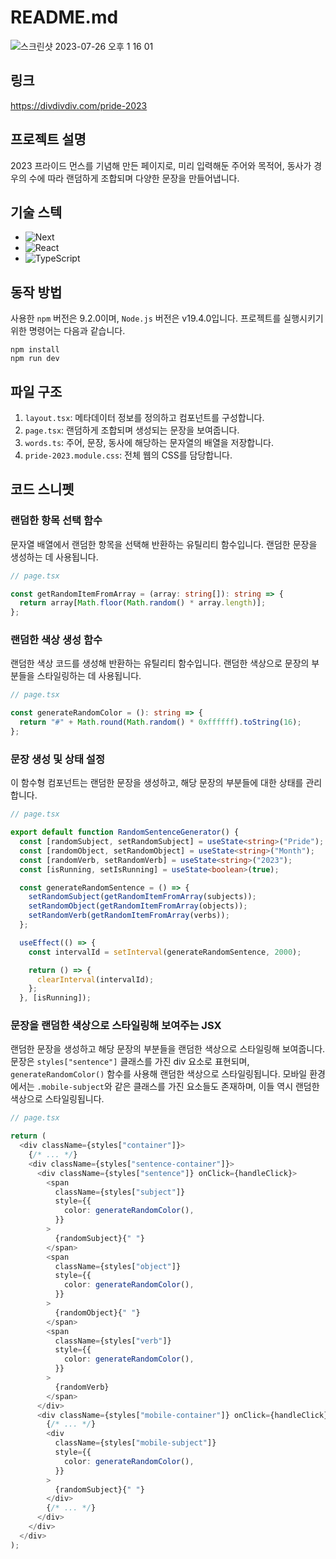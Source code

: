 # README.md

![스크린샷 2023-07-26 오후 1 16 01](https://github.com/minumsa/divdivdiv/assets/83910706/fdf17f32-f82c-4023-bf2b-903ca4cdc362)

## 링크

https://divdivdiv.com/pride-2023

## 프로젝트 설명

2023 프라이드 먼스를 기념해 만든 페이지로, 미리 입력해둔 주어와 목적어, 동사가 경우의 수에 따라 랜덤하게 조합되며 다양한 문장을 만들어냅니다.

## 기술 스텍

- ![Next][Next.js]
- ![React][React.js]
- ![TypeScript][TypeScript]

## 동작 방법

사용한 `npm` 버전은 9.2.0이며, `Node.js` 버전은 v19.4.0입니다. 프로젝트를 실행시키기 위한 명령어는 다음과 같습니다.

```shell
npm install
npm run dev
```

## 파일 구조

1. `layout.tsx`: 메타데이터 정보를 정의하고 컴포넌트를 구성합니다.
2. `page.tsx`: 랜덤하게 조합되며 생성되는 문장을 보여줍니다.
3. `words.ts`: 주어, 문장, 동사에 해당하는 문자열의 배열을 저장합니다.
4. `pride-2023.module.css`: 전체 웹의 CSS를 담당합니다.

## 코드 스니펫

### 랜덤한 항목 선택 함수

문자열 배열에서 랜덤한 항목을 선택해 반환하는 유틸리티 함수입니다. 랜덤한 문장을 생성하는 데 사용됩니다.

```typescript
// page.tsx

const getRandomItemFromArray = (array: string[]): string => {
  return array[Math.floor(Math.random() * array.length)];
};
```

### 랜덤한 색상 생성 함수

랜덤한 색상 코드를 생성해 반환하는 유틸리티 함수입니다. 랜덤한 색상으로 문장의 부분들을 스타일링하는 데 사용됩니다.

```typescript
// page.tsx

const generateRandomColor = (): string => {
  return "#" + Math.round(Math.random() * 0xffffff).toString(16);
};
```

### 문장 생성 및 상태 설정

이 함수형 컴포넌트는 랜덤한 문장을 생성하고, 해당 문장의 부분들에 대한 상태를 관리합니다.

```typescript
// page.tsx

export default function RandomSentenceGenerator() {
  const [randomSubject, setRandomSubject] = useState<string>("Pride");
  const [randomObject, setRandomObject] = useState<string>("Month");
  const [randomVerb, setRandomVerb] = useState<string>("2023");
  const [isRunning, setIsRunning] = useState<boolean>(true);

  const generateRandomSentence = () => {
    setRandomSubject(getRandomItemFromArray(subjects));
    setRandomObject(getRandomItemFromArray(objects));
    setRandomVerb(getRandomItemFromArray(verbs));
  };

  useEffect(() => {
    const intervalId = setInterval(generateRandomSentence, 2000);

    return () => {
      clearInterval(intervalId);
    };
  }, [isRunning]);
```

### 문장을 랜덤한 색상으로 스타일링해 보여주는 JSX

랜덤한 문장을 생성하고 해당 문장의 부분들을 랜덤한 색상으로 스타일링해 보여줍니다. 문장은 `styles["sentence"]` 클래스를 가진 div 요소로 표현되며, `generateRandomColor()` 함수를 사용해 랜덤한 색상으로 스타일링됩니다. 모바일 환경에서는 `.mobile-subject`와 같은 클래스를 가진 요소들도 존재하며, 이들 역시 랜덤한 색상으로 스타일링됩니다.

```typescript
// page.tsx

return (
  <div className={styles["container"]}>
    {/* ... */}
    <div className={styles["sentence-container"]}>
      <div className={styles["sentence"]} onClick={handleClick}>
        <span
          className={styles["subject"]}
          style={{
            color: generateRandomColor(),
          }}
        >
          {randomSubject}{" "}
        </span>
        <span
          className={styles["object"]}
          style={{
            color: generateRandomColor(),
          }}
        >
          {randomObject}{" "}
        </span>
        <span
          className={styles["verb"]}
          style={{
            color: generateRandomColor(),
          }}
        >
          {randomVerb}
        </span>
      </div>
      <div className={styles["mobile-container"]} onClick={handleClick}>
        {/* ... */}
        <div
          className={styles["mobile-subject"]}
          style={{
            color: generateRandomColor(),
          }}
        >
          {randomSubject}{" "}
        </div>
        {/* ... */}
      </div>
    </div>
  </div>
);
```

[Next.js]: https://img.shields.io/badge/next.js-000000?style=for-the-badge&logo=nextdotjs&logoColor=white
[React.js]: https://img.shields.io/badge/React-20232A?style=for-the-badge&logo=react&logoColor=61DAFB
[TypeScript]: https://img.shields.io/badge/TypeScript-007ACC?style=for-the-badge&logo=typescript&logoColor=white
[Redux]: https://img.shields.io/badge/Redux-593D88?style=for-the-badge&logo=redux&logoColor=white
[MongoDB]: https://img.shields.io/badge/MongoDB-4EA94B?style=for-the-badge&logo=mongodb&logoColor=white
[Gatsby]: https://img.shields.io/badge/Gatsby-663399?style=for-the-badge&logo=gatsby&logoColor=white
